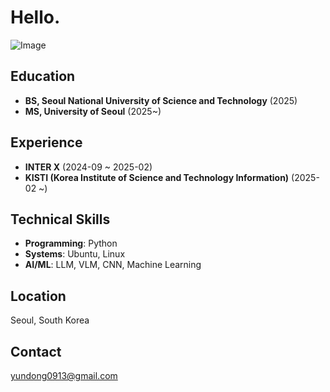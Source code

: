 <h1 align="left">Hello.</h1>

![Image](https://github.com/user-attachments/assets/85e9ed44-dfdb-49f6-a66a-85a44bdccee0)

## Education
- **BS, Seoul National University of Science and Technology** (2025)
- **MS, University of Seoul** (2025~)

## Experience
- **INTER X** (2024-09 ~ 2025-02)
- **KISTI (Korea Institute of Science and Technology Information)** (2025-02 ~)

## Technical Skills
- **Programming**: Python
- **Systems**: Ubuntu, Linux
- **AI/ML**: LLM, VLM, CNN, Machine Learning

## Location
Seoul, South Korea

## Contact
yundong0913@gmail.com
